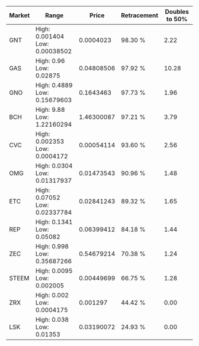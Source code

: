 | Market | Range | Price| Retracement | Doubles to 50% |
| --- | --- | --- | --- | --- |
| GNT | High: 0.001404<br />Low: 0.00038502 | 0.0004023 | 98.30 % | 2.22 |
| GAS | High: 0.96<br />Low: 0.02875 | 0.04808506 | 97.92 % | 10.28 |
| GNO | High: 0.4889<br />Low: 0.15679603 | 0.1643463 | 97.73 % | 1.96 |
| BCH | High: 9.88<br />Low: 1.22160294 | 1.46300087 | 97.21 % | 3.79 |
| CVC | High: 0.002353<br />Low: 0.0004172 | 0.00054114 | 93.60 % | 2.56 |
| OMG | High: 0.0304<br />Low: 0.01317937 | 0.01473543 | 90.96 % | 1.48 |
| ETC | High: 0.07052<br />Low: 0.02337784 | 0.02841243 | 89.32 % | 1.65 |
| REP | High: 0.1341<br />Low: 0.05082 | 0.06399412 | 84.18 % | 1.44 |
| ZEC | High: 0.998<br />Low: 0.35687266 | 0.54679214 | 70.38 % | 1.24 |
| STEEM | High: 0.0095<br />Low: 0.002005 | 0.00449699 | 66.75 % | 1.28 |
| ZRX | High: 0.002<br />Low: 0.0004175 | 0.001297 | 44.42 % | 0.00 |
| LSK | High: 0.038<br />Low: 0.01353 | 0.03190072 | 24.93 % | 0.00 |
